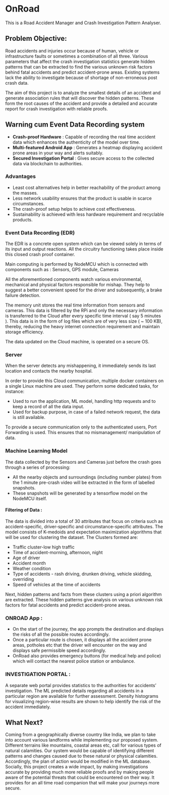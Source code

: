 # OnRoad
This is a Road Accident Manager and Crash Investigation Pattern Analyser. 

## Problem Objective: 
Road accidents and injuries occur because of human, vehicle or infrastructure faults or sometimes a combination of all three. Various parameters that affect the crash investigation statistics generate hidden patterns that can be extracted to find the various unknown risk factors behind fatal accidents and predict accident-prone areas. Existing systems lack the ability to investigate because of shortage of non-erroneous post crash data.

The aim of this project is to analyze the smallest details of an accident and generate association rules that will discover the hidden patterns. These form the root causes of the accident and provide a detailed and accurate report for crash investigation with reliable proofs.

## Warning cum Event Data Recording system 
* **Crash-proof Hardware** : Capable of recording the real time accident data which enhances the authenticity of the model over time. 
* **Multi-featured Android App** : Generates a heatmap displaying accident prone areas in your way and alerts suitably. 
* **Secured Investigation Portal** : Gives secure access to the collected data via blockchain to authorities. 

### Advantages 
* Least cost alternatives help in better reachability of the product among the masses. 
* Less network usability ensures that the product is usable in scarce circumstances. 
* The crash-proof setup helps to achieve cost effectiveness.
* Sustainability is achieved with less hardware requirement and recyclable products. 


### Event Data Recording (EDR)

The EDR is a concrete open system which can be viewed solely in terms of its input and output reactions. All the circuitry functioning takes place inside this closed crash proof container. 

Main computing is performed by NodeMCU which is connected with components such as : Sensors, GPS module, Cameras 

All the aforementioned components watch various environmental, mechanical and physical factors responsible for mishap. They help to suggest a better convenient speed for the driver and subsequently, a brake failure detection. 

The memory unit stores the real time information from sensors and cameras. This data is filtered by the RPi and only the necessary information is transferred to the Cloud after every specific time interval ( say 5 minutes ). This data is in the form of log files which are of very less size ( ~ 100 KB), thereby, reducing the heavy internet connection requirement and maintain storage efficiency.

The data updated on the Cloud machine, is operated on a secure OS. 

### Server 

When the server detects any mishappening, it immediately sends its last location and contacts the nearby hospital. 

In order to provide this Cloud communication,  multiple docker containers on a single Linux machine are used. They perform some dedicated tasks, for instance:
* Used to run the application, ML model, handling http requests and to keep a record of all the data input. 
* Used for backup purpose, in case of a failed network request, the data is still available. 

To provide a secure communication only to the authenticated users, Port Forwarding is used. This ensures that no mismanagement/ manipulation of data. 

### Machine Learning Model

The data collected by the Sensors and Cameras just before the crash goes through a series of processing:

* All the nearby objects and surroundings (including number plates) from the 1 minute pre-crash video will be extracted in the form of labelled snapshots. 
* These snapshots will be generated by a tensorflow model on the NodeMCU itself. 

#### Filtering of Data : 

The data is divided into a total of 30 attributes that focus on criteria such as accident-specific, driver-specific and circumstance-specific attributes. The model consists of K-medoids and expectation maximization algorithms that will be used for clustering the dataset. 
The Clusters formed are:
- Traffic cluster-low high traffic
- Time of accident-morning, afternoon, night
- Age of driver
- Accident month
- Weather condition
- Type of accidents - rash driving, drunken driving, vehicle skidding, overriding 
- Speed of vehicles at the time of accidents

Next, hidden patterns and facts from these clusters using a priori algorithm are extracted. These hidden patterns give analysis on various unknown risk factors for fatal accidents and predict accident-prone areas.

### ONROAD App : 

* On the start of the journey, the app prompts the destination and displays the risks of all the possible routes accordingly. 
* Once a particular route is chosen, it displays all the accident prone areas, potholes etc that the driver will encounter on the way and displays safe permissible speed accordingly. 
* OnRoad also provides emergency buttons (for medical help and police) which will contact the nearest police station or ambulance.

### INVESTIGATION PORTAL :  

A separate web portal provides statistics to the authorities for accidents’ investigation. 
The ML predicted details regarding all accidents in a particular region are available for further assessment. 
Density histograms for visualizing region-wise results are shown to help identify the risk of the accident immediately. 

## What Next? 

Coming from a geographically diverse country like India, we plan to take into account various landforms while implementing our proposed system.  Different terrains like mountains, coastal areas etc, call for various types of natural calamities. Our system would be capable of identifying different patterns and changes caused due to these natural or physical calamities. Accordingly, the plan of action would be modified in the ML database. 
Socially, this project creates a wide impact, by making investigations accurate by providing much more reliable proofs and by making people aware of the potential threats that could be encountered on their way. It provides for an all time road companion that will make your journeys more secure. 


